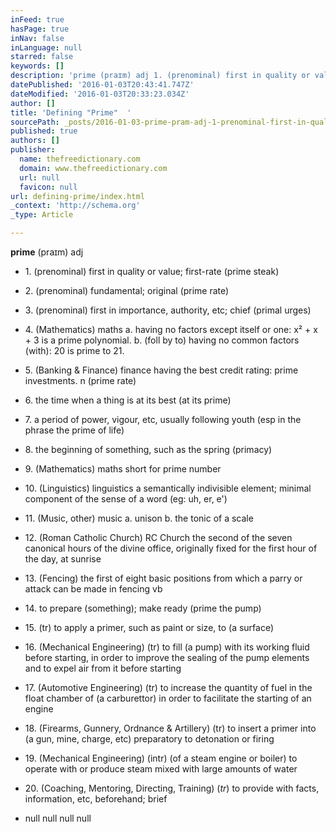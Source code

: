 ```yaml
---
inFeed: true
hasPage: true
inNav: false
inLanguage: null
starred: false
keywords: []
description: 'prime (praɪm) adj 1. (prenominal) first in quality or value; first-rate 2. (prenominal) fundamental; original 3. (prenominal) first in importance, authority, et'
datePublished: '2016-01-03T20:43:41.747Z'
dateModified: '2016-01-03T20:33:23.034Z'
author: []
title: 'Defining "Prime"  '
sourcePath: _posts/2016-01-03-prime-pram-adj-1-prenominal-first-in-quality-or-value.md
published: true
authors: []
publisher:
  name: thefreedictionary.com
  domain: www.thefreedictionary.com
  url: null
  favicon: null
url: defining-prime/index.html
_context: 'http://schema.org'
_type: Article

---
```

**prime** (praɪm) adj 

* 1\. (prenominal) first in quality or value; first-rate  (prime steak)
* 2\. (prenominal) fundamental; original (prime rate)
* 3\. (prenominal) first in importance, authority, etc; chief  (primal urges)
* 4\. (Mathematics) maths a. having no factors except itself or one: x² + x + 3 is a prime polynomial. b. (foll by to) having no common factors (with): 20 is prime to 21\. 

* 5\. (Banking & Finance) finance having the best credit rating: prime investments. n (prime rate)
* 6\. the time when a thing is at its best (at its prime)
* 7\. a period of power, vigour, etc, usually following youth (esp in the phrase the prime of life) 
* 8\. the beginning of something, such as the spring (primacy)
* 9\. (Mathematics) maths short for prime number 
* 10\. (Linguistics) linguistics a semantically indivisible element; minimal component of the sense of a word (eg: uh, er, e')
* 11\. (Music, other) music a. unison b. the tonic of a scale 
* 12\. (Roman Catholic Church) RC Church the second of the seven canonical hours of the divine office, originally fixed for the first hour of the day, at sunrise 
* 13\. (Fencing) the first of eight basic positions from which a parry or attack can be made in fencing vb 
* 14\. to prepare (something); make ready (prime the pump)
* 15\. (tr) to apply a primer, such as paint or size, to (a surface) 
* 16\. (Mechanical Engineering) (tr) to fill (a pump) with its working fluid before starting, in order to improve the sealing of the pump elements and to expel air from it before starting 
* 17\. (Automotive Engineering) (tr) to increase the quantity of fuel in the float chamber of (a carburettor) in order to facilitate the starting of an engine 
* 18\. (Firearms, Gunnery, Ordnance & Artillery) (tr) to insert a primer into (a gun, mine, charge, etc) preparatory to detonation or firing 
* 19\. (Mechanical Engineering) (intr) (of a steam engine or boiler) to operate with or produce steam mixed with large amounts of water 
* 20\. (Coaching, Mentoring, Directing, Training) (_tr_) to provide with facts, information, etc, beforehand; brief 
* null
null
null
null